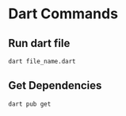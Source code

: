 # Dart Commands

## Run dart file

```
dart file_name.dart
```

## Get Dependencies

```
dart pub get
```
